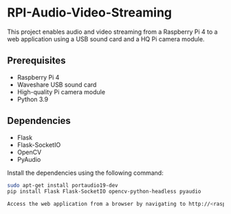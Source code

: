# RPI-Audio-Video-Streaming

This project enables audio and video streaming from a Raspberry Pi 4 to a web application using a USB sound card and a HQ Pi camera module.

## Prerequisites

- Raspberry Pi 4
- Waveshare USB sound card
- High-quality Pi camera module
- Python 3.9

## Dependencies

- Flask
- Flask-SocketIO
- OpenCV
- PyAudio

Install the dependencies using the following command:

```bash
sudo apt-get install portaudio19-dev
pip install Flask Flask-SocketIO opencv-python-headless pyaudio

Access the web application from a browser by navigating to http://<raspberry_pi_ip_address>:8000.
